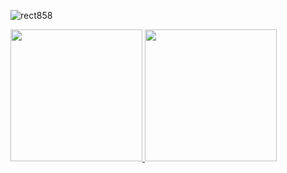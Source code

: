 ![rect858](https://user-images.githubusercontent.com/6682086/151296297-e08564aa-98de-48ee-be29-7ea4aa249bee.png)

<div>
  <a href="https://github.com/anderson-oliveira-git">
  <img height="211em" src="https://github-readme-stats.vercel.app/api/top-langs/?username=anderson-oliveira-git&layout=compact&langs_count=7&theme=dracula"/>
  <img height="211em" src="https://github-readme-stats.vercel.app/api?username=anderson-oliveira-git&show_icons=true&theme=dracula&include_all_commits=true&count_private=true"/>
</div>
